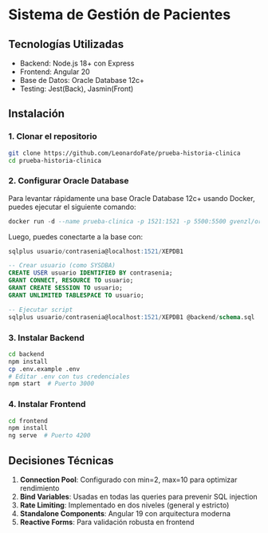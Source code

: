 # Sistema de Gestión de Pacientes

## Tecnologías Utilizadas
- Backend: Node.js 18+ con Express
- Frontend: Angular 20
- Base de Datos: Oracle Database 12c+
- Testing: Jest(Back), Jasmin(Front)

## Instalación

### 1. Clonar el repositorio
```bash
git clone https://github.com/LeonardoFate/prueba-historia-clinica
cd prueba-historia-clinica
```

### 2. Configurar Oracle Database
Para levantar rápidamente una base Oracle Database 12c+ usando Docker, puedes ejecutar el siguiente comando:
```sql
docker run -d --name prueba-clinica -p 1521:1521 -p 5500:5500 gvenzl/oracle-free:latest
```
Luego, puedes conectarte a la base con:
```sql
sqlplus usuario/contrasenia@localhost:1521/XEPDB1
```

```sql
-- Crear usuario (como SYSDBA)
CREATE USER usuario IDENTIFIED BY contrasenia;
GRANT CONNECT, RESOURCE TO usuario;
GRANT CREATE SESSION TO usuario;
GRANT UNLIMITED TABLESPACE TO usuario;

-- Ejecutar script
sqlplus usuario/contrasenia@localhost:1521/XEPDB1 @backend/schema.sql
```

### 3. Instalar Backend
```bash
cd backend
npm install
cp .env.example .env
# Editar .env con tus credenciales
npm start  # Puerto 3000
```

### 4. Instalar Frontend
```bash
cd frontend
npm install
ng serve  # Puerto 4200
```

## Decisiones Técnicas

1. **Connection Pool**: Configurado con min=2, max=10 para optimizar rendimiento
2. **Bind Variables**: Usadas en todas las queries para prevenir SQL injection
3. **Rate Limiting**: Implementado en dos niveles (general y estricto)
4. **Standalone Components**: Angular 19 con arquitectura moderna
5. **Reactive Forms**: Para validación robusta en frontend
